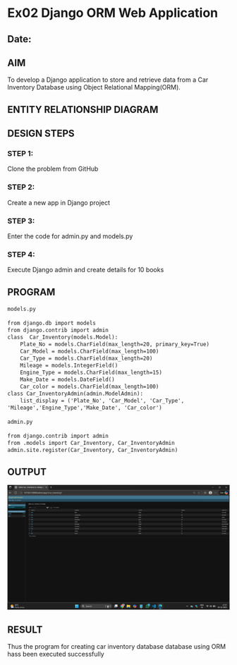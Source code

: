 # Ex02 Django ORM Web Application
## Date: 

## AIM
To develop a Django application to store and retrieve data from a Car Inventory Database using Object Relational Mapping(ORM).

## ENTITY RELATIONSHIP DIAGRAM



## DESIGN STEPS

### STEP 1:
Clone the problem from GitHub

### STEP 2:
Create a new app in Django project

### STEP 3:
Enter the code for admin.py and models.py

### STEP 4:
Execute Django admin and create details for 10 books

## PROGRAM

```
models.py

from django.db import models
from django.contrib import admin
class  Car_Inventory(models.Model):
    Plate_No = models.CharField(max_length=20, primary_key=True)
    Car_Model = models.CharField(max_length=100)
    Car_Type = models.CharField(max_length=20)
    Mileage = models.IntegerField()
    Engine_Type = models.CharField(max_length=15)
    Make_Date = models.DateField()
    Car_color = models.CharField(max_length=100)
class Car_InventoryAdmin(admin.ModelAdmin):
    list_display = ('Plate_No', 'Car_Model', 'Car_Type', 'Mileage','Engine_Type','Make_Date', 'Car_color')

admin.py

from django.contrib import admin
from .models import Car_Inventory, Car_InventoryAdmin
admin.site.register(Car_Inventory, Car_InventoryAdmin)
```

## OUTPUT
![alt text](<Screenshot 2025-10-05 175743.png>)



## RESULT
Thus the program for creating car inventory database database using ORM hass been executed successfully
